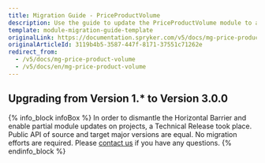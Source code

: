 ```yaml
---
title: Migration Guide - PriceProductVolume
description: Use the guide to update the PriceProductVolume module to a newer version.
template: module-migration-guide-template
originalLink: https://documentation.spryker.com/v5/docs/mg-price-product-volume
originalArticleId: 3119b4b5-3587-447f-8171-37551c71262e
redirect_from:
  - /v5/docs/mg-price-product-volume
  - /v5/docs/en/mg-price-product-volume
---
```


## Upgrading from Version 1.* to Version 3.0.0

{% info_block infoBox %}
In order to dismantle the Horizontal Barrier and enable partial module updates on projects, a Technical Release took place. Public API of source and target major versions are equal. No migration efforts are required. Please [contact us](https://spryker.com/en/support/) if you have any questions.
{% endinfo_block %}
